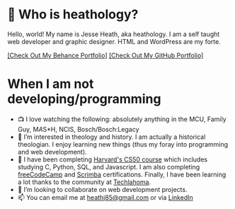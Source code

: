 # 👋 Who is heathology?

Hello, world! My name is Jesse Heath, aka heathology. I am a self taught web developer and graphic designer. HTML and WordPress are my forte.  

<a href="https://www.behance.net/heathj85" target="_blank">[Check Out My Behance Portfolio]</a> 
<a href="http://heathology.github.io" target="_blank">[Check Out My GitHub Portfolio]</a>

# When I am not developing/programming
- :tv: I love watching the following: absolutely anything in the MCU, Family Guy, M*A*S*H, NCIS, Bosch/Bosch:Legacy
- 👀 I’m interested in theology and history. I am actually a historical theologian. I enjoy learning new things (thus my foray into programming and web development).
- 🌱 I have been completing <a href="https://cs50.harvard.edu/x/2022/" target="_blank">Harvard's CS50 course</a> which includes studying C, Python, SQL, and Javascript. I am also completing <a href="https://www.freecodecamp.org/" target="_blank">freeCodeCamp</a> and <a href="https://scrimba.com/" target="_blank">Scrimba</a> certifications. Finally, I have been learning a lot thanks to the community at <a href="https://www.techlahoma.org/" target="_blank">Techlahoma</a>.
- 💞️ I’m looking to collaborate on web development projects.
- 📫 You can email me at heathj85@gmail.com or via <a href="https://www.linkedin.com/in/jesse-heath-60382122/" target="_blank">LinkedIn</a>

<!---
heathology/heathology is a ✨ special ✨ repository because its `README.md` (this file) appears on your GitHub profile.
You can click the Preview link to take a look at your changes.
--->
